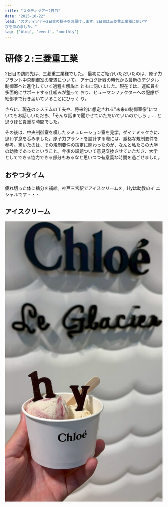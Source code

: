 ```yaml
---
title: "スタディツアー2日目"
date: "2025-10-22"
lead: "スタディツアー2日目の様子をお届けします。2日目は三菱重工業様に伺い学
びを深めました。"
tag: ['blog', 'event', 'monthly']
---
```

# 研修２:三菱重工業
2日目の訪問先は、三菱重工業様でした。
最初にご紹介いただいたのは、原子力プラント中央制御室の変遷について。
アナログ計器の時代から最新のデジタル制御室へと進化していく過程を解説と
ともに伺いました。現在では、運転員を多面的にサポートする仕組みが整って
おり、ヒューマンファクターへの配慮が細部まで行き届いていることにびっく
り。

さらに、現在のシステムの工夫や、将来的に想定される"未来の制御室像"につ
いてもお話しいただき、「そんな話まで聞かせていただいていいのかしら 」...
と思うほど貴重な時間でした。

その後は、中央制御室を模したシミュレーション室を見学。ダイナミックさに、
思わず息を呑みました。原子力プラントを設計する際には、厳格な規制要件を
参考。驚いたのは、その規制要件の策定に関わったのが、なんと私たちの大学
の助教であったということ。今後の課題ついて意見交換させていただき、大学
としてできる協力できる部分もあるなと思いつつ有意義な時間を過ごせました。

## おやつタイム
疲れ切った体に糖分を補給。神戸三宮駅でアイスクリームを。Hyは助教のイ
ニシャルです・・・
## アイスクリーム
![代替テキスト](IMG_3652.jpg)